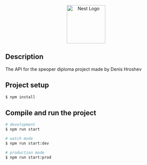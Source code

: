 <p align="center">
  <a href="http://nestjs.com/" target="blank"><img src="https://nestjs.com/img/logo-small.svg" width="120" alt="Nest Logo" /></a>
</p>

[circleci-image]: https://img.shields.io/circleci/build/github/nestjs/nest/master?token=abc123def456
[circleci-url]: https://circleci.com/gh/nestjs/nest

## Description

The API for the speoper diploma project made by Denis Hroshev

## Project setup

```bash
$ npm install
```

## Compile and run the project

```bash
# development
$ npm run start
```

```bash
# watch mode
$ npm run start:dev
```

```bash
# production mode
$ npm run start:prod
```
